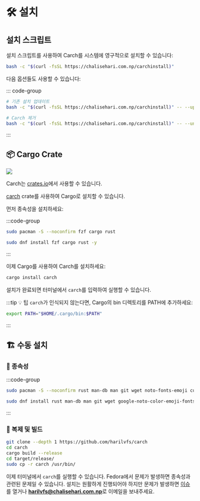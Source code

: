 # 🛠️ 설치

## 설치 스크립트

설치 스크립트를 사용하여 Carch를 시스템에 영구적으로 설치할 수 있습니다:

```sh
bash -c "$(curl -fsSL https://chalisehari.com.np/carchinstall)"
```

다음 옵션들도 사용할 수 있습니다:

::: code-group

```sh [업데이트]
# 기존 설치 업데이트
bash -c "$(curl -fsSL https://chalisehari.com.np/carchinstall)" -- --update
```

```sh [제거]
# Carch 제거
bash -c "$(curl -fsSL https://chalisehari.com.np/carchinstall)" -- --uninstall
```
:::

## 📦 Cargo Crate

<img src="https://img.shields.io/crates/v/carch?style=for-the-badge&logo=rust&color=f5a97f&logoColor=fe640b&labelColor=171b22" >

Carch는 [crates.io](https://crates.io/)에서 사용할 수 있습니다.

[carch](https://crates.io/crates/carch) crate를 사용하여 Cargo로 설치할 수 있습니다.

먼저 종속성을 설치하세요: 

:::code-group

```sh [<i class="devicon-archlinux-plain"></i> Arch]
sudo pacman -S --noconfirm fzf cargo rust
```

```sh [<i class="devicon-fedora-plain"></i> Fedora]
sudo dnf install fzf cargo rust -y
```
:::

이제 Cargo를 사용하여 Carch를 설치하세요:

```sh
cargo install carch
```

설치가 완료되면 터미널에서 `carch`를 입력하여 실행할 수 있습니다.

:::tip :bulb: 팁
`carch`가 인식되지 않는다면, Cargo의 bin 디렉토리를 PATH에 추가하세요:

```sh
export PATH="$HOME/.cargo/bin:$PATH"
```

:::

## 🏗️ 수동 설치

### 📜 종속성

:::code-group

```sh [<i class="devicon-archlinux-plain"></i> Arch]
sudo pacman -S --noconfirm rust man-db man git wget noto-fonts-emoji curl bash-completion ttf-nerd-fonts-symbols ttf-jetbrains-mono-nerd cargo fzf glibc gcc
```

```sh [<i class="devicon-fedora-plain"></i> Fedora]
sudo dnf install rust man-db man git wget google-noto-color-emoji-fonts google-noto-emoji-fonts jetbrains-mono-fonts-all bash-completion-devel curl cargo fzf glibc gcc -y
```
:::

### 🔧 복제 및 빌드

```sh
git clone --depth 1 https://github.com/harilvfs/carch
cd carch
cargo build --release
cd target/release/
sudo cp -r carch /usr/bin/ 
```

이제 터미널에서 `carch`를 실행할 수 있습니다. Fedora에서 문제가 발생하면 종속성과 관련된 문제일 수 있습니다. 설치는 원활하게 진행되어야 하지만 문제가 발생하면 [이슈](https://github.com/harilvfs/carch/issues)를 열거나 **harilvfs@chalisehari.com.np**로 이메일을 보내주세요.